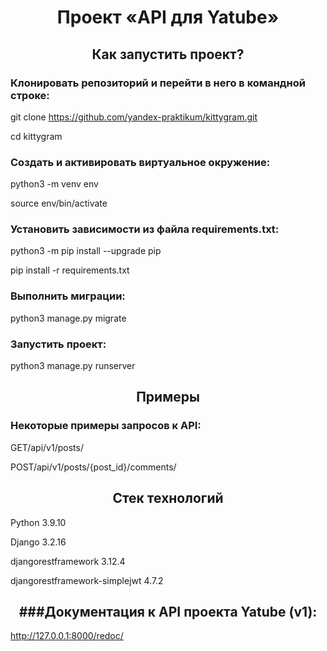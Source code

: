 <h1 align="center"> Проект «API для Yatube» </h1>

<h2 align="center"> Как запустить проект? </h2>

<h3> Клонировать репозиторий и перейти в него в командной строке: </h3>

git clone https://github.com/yandex-praktikum/kittygram.git

cd kittygram

<h3> Cоздать и активировать виртуальное окружение: </h3>

python3 -m venv env

source env/bin/activate

<h3> Установить зависимости из файла requirements.txt: </h3>

python3 -m pip install --upgrade pip

pip install -r requirements.txt

<h3> Выполнить миграции: </h3>

python3 manage.py migrate

<h3> Запустить проект: </h3>

python3 manage.py runserver

<h2 align="center"> Примеры </h2>

<h3> Некоторые примеры запросов к API: </h3>

GET/api/v1/posts/

POST/api/v1/posts/{post_id}/comments/

<h2 align="center"> Стек технологий </h2>
Python 3.9.10

Django 3.2.16

djangorestframework 3.12.4

djangorestframework-simplejwt 4.7.2

<h2 align="center"> ###Документация к API проекта Yatube (v1): </h2>

http://127.0.0.1:8000/redoc/
